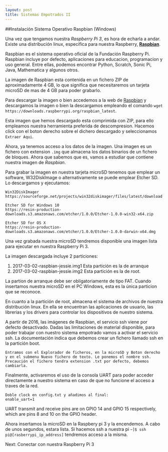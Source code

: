 ```yaml
---
layout: post
title: Sistemas Empotrados II
---
```


##Instalación Sistema Operativo Raspbian (Windows)

Una vez que tengamos nuestra _Raspberry Pi 3_, es hora de echarla a andar. Existe una distribución linux, especifica para nuestra Raspberry, [**Raspbian**][raspbian_web].  

Raspbian es el sistema operativo oficial de la Fundación Raspberry Pi. Raspbian incluye por defecto, aplicaciones para educacion, programacion y uso general. Entre ellas, podemos encontrar Python, Scratch, Sonic Pi, Java, Mathematica y algunos otros.

La imagen de Raspbian esta contenida en un fichero ZIP de aproximadamente 4 GB, lo que significa que necesitaremos un tarjeta microSD de mas de 4 GB para poder grabarlo.

Para descargar la imagen o bien accedemos a la web de [Raspbian][raspbian_web] y descargamos la imagen o bien la descargamos empleando el comando `wget https://downloads.raspberrypi.org/raspbian_latest`.

Esta imagen que hemos descargado esta comprimida con ZIP, para ello empleamos nuestra herramienta preferida de descompresion. Hacemos click con el boton derecho sobre el dichero descargado y seleccionamos `Extraer Aqui`.

Ahora, ya tenemos acceso a los datos de la imagen. Una imagen es un fichero con extension `.img` que almacena los datos binarios de un fichero de bloques. Ahora que sabemos que es, vamos a estudiar que contiene nuestra imagen de _Raspbian_.

Para grabar la imagen en nuestra tarjeta microSD tenemos que emplear un software, W32DiskImage o alternativamente se puede emplear Etcher SD. Lo descargamos y ejecutamos:

```
Win32DiskImager
https://sourceforge.net/projects/win32diskimager/files/latest/download

Etcher SD for Windows 10
https://resin-production-downloads.s3.amazonaws.com/etcher/1.0.0/Etcher-1.0.0-win32-x64.zip

Etcher SD for OS X
https://resin-production-downloads.s3.amazonaws.com/etcher/1.0.0/Etcher-1.0.0-darwin-x64.dmg

```

Una vez grabada nuestra microSD tendremos disponible una imagen lista para ejecutar en nuestra Raspberry Pi 3.

La imagen descargada incluye 2 particiones:
1. 2017-03-02-raspbian-jessie.img1 Esta partición es la de arranque
2. 2017-03-02-raspbian-jessie.img2 Esta partición es la de root.

La partion de arranque debe ser obligatoriamente de tipo FAT. Cuando insertamos nuestra microSD en el PC Windows, esta es la única particion que se reconoce.

En cuanto a la partición de root, almacena el sistema de archivos de nuestra distribución linux. En ella se encuentran las aplicaciones de usuario, las librerias y los drivers para controlar los dispositivos de nuestro sistema.

A partir de 2016, las imágenes de Raspbian, el servicio ssh viene por defecto desactivado. Dadas las limitaciones de material disponible, para poder trabajar con nuestro sistema empotrado vamos a activar el servicio ssh. La documentación indica que debemos crear un fichero llamado ssh en la partición boot.

```
Entramos con el Explorador de ficheros, en la microSD y Boton derecho y en el submenu Nuevo fichero de texto. Le ponemos el nombre ssh. Precaución el fichero tendra extension .txt por defecto, debemos cambiarla.
```

Finalmente, activaremos el uso de la consola UART para poder acceder directamente a nuestro sistema en caso de que no funcione el acceso a traves de la red. 

```
Doble clock en config.txt y añadimos al final:
enable_uart=1

```

UART transmit and receive pins are on GPIO 14 and GPIO 15 respectively, which are pins 8 and 10 on the GPIO header.


Ahora insertamos la microSD en la Raspbery pi 3 y la encendemos. A cabo de unos segundos, estara lista. Si hacemos ssh a nuestra pi ```~]$ ѕѕh pi@[rasberrypi_ip_address]``` tendremos acceso a la misma.



[raspbian_web]: https://www.raspberrypi.org/downloads/raspbian/


Next: Conectar con nuestra Raspberry Pi 3


